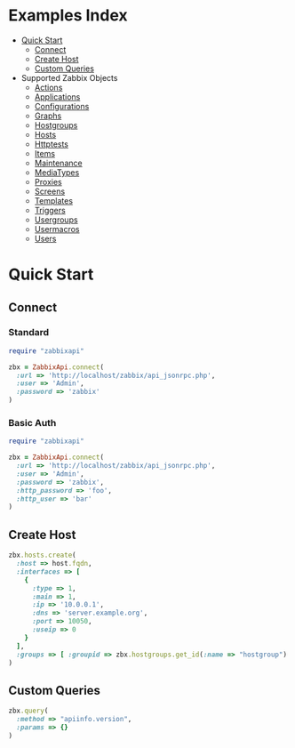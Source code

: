 Examples Index
====================

- [Quick Start](README.md#quick-start)
    - [Connect](README.md#connect)
    - [Create Host](README.md#create-host)
    - [Custom Queries](README.md#custom-queries)
- Supported Zabbix Objects
    - [Actions](Actions.md)
    - [Applications](Applications.md)
    - [Configurations](ZabbixObjects.md#configurations)
    - [Graphs](ZabbixObjects.md#graphs)
    - [Hostgroups](ZabbixObjects.md#hostgroups)
    - [Hosts](ZabbixObjects.md#hosts)
    - [Httptests](ZabbixObjects.md#httptests)
    - [Items](ZabbixObjects.md#items)
    - [Maintenance](ZabbixObjects.md#maintenance)
    - [MediaTypes](ZabbixObjects.md#mediatypes)
    - [Proxies](ZabbixObjects.md#proxies)
    - [Screens](ZabbixObjects.md#screens)
    - [Templates](ZabbixObjects.md#templates)
    - [Triggers](ZabbixObjects.md#triggers)
    - [Usergroups](ZabbixObjects.md#usergroups)
    - [Usermacros](ZabbixObjects.md#usermacros)
    - [Users](ZabbixObjects.md#users)

# Quick Start

## Connect

### Standard
```ruby
require "zabbixapi"

zbx = ZabbixApi.connect(
  :url => 'http://localhost/zabbix/api_jsonrpc.php',
  :user => 'Admin',
  :password => 'zabbix'
)
```

### Basic Auth
```ruby
require "zabbixapi"

zbx = ZabbixApi.connect(
  :url => 'http://localhost/zabbix/api_jsonrpc.php',
  :user => 'Admin',
  :password => 'zabbix',
  :http_password => 'foo',
  :http_user => 'bar'
)
```

## Create Host
```ruby
zbx.hosts.create(
  :host => host.fqdn,
  :interfaces => [
    {
      :type => 1,
      :main => 1,
      :ip => '10.0.0.1',
      :dns => 'server.example.org',
      :port => 10050,
      :useip => 0
    }
  ],
  :groups => [ :groupid => zbx.hostgroups.get_id(:name => "hostgroup") ]
)
```

## Custom Queries
```ruby
zbx.query(
  :method => "apiinfo.version",
  :params => {}
)
```
